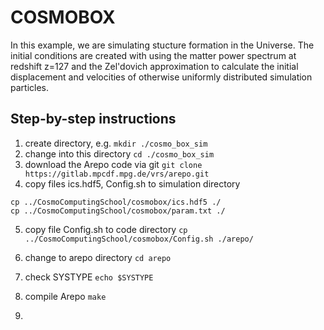 
# COSMOBOX

In this example, we are simulating stucture formation in the Universe. The initial conditions are created with using the matter power spectrum at redshift z=127 and the Zel'dovich approximation to calculate the initial displacement and velocities of otherwise uniformly distributed simulation particles.

## Step-by-step instructions

1. create directory, e.g. ``` mkdir ./cosmo_box_sim ```
2. change into this directory ``` cd ./cosmo_box_sim ```
3. download the Arepo code via git ``` git clone https://gitlab.mpcdf.mpg.de/vrs/arepo.git ```
4. copy files ics.hdf5, Config.sh to simulation directory 
``` 
cp ../CosmoComputingSchool/cosmobox/ics.hdf5 ./
cp ../CosmoComputingSchool/cosmobox/param.txt ./
```
5. copy file Config.sh to code directory ``` cp ../CosmoComputingSchool/cosmobox/Config.sh ./arepo/ ```


6. change to arepo directory ``` cd arepo ```
7. check SYSTYPE ``` echo $SYSTYPE ```
8. compile Arepo ``` make ```
9. 


